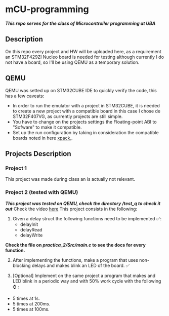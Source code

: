 # mCU-programming

***This repo serves for the class of Microcontroller programming at UBA***

## Description
On this repo every project and HW will be uploaded here, as a requirement an STM32F429ZI Nucleo board is needed for testing although currently I do not have a board, so I'll be using QEMU as a temporary solution.

## QEMU
QEMU was setted up on STM32CUBE IDE to quickly verify the code, this has a few caveats:

- In order to run the emulator with a project in STM32CUBE, it is needed to create a new project with a compatible board in this case I chose de STM32F407VG, as currently projects are still simple.
- You have to change on the projects settings the Floating-point ABI to "Sofware" to make it compatible.
- Set up the run configuration by taking in consideration the compatible boards noted in here [xpack.](https://xpack.github.io/blog/2021/10/17/qemu-arm-v2-8-0-13-released/).


## Projects Description

### Project 1
This project was made during class an is actually not relevant.

### Project 2 (tested with QEMU)
***This project was tested on QEMU, check the directory /test_q to check it out***
Check the video [here](/assets/) 
This project consists in the following:

1. Given a delay struct the following functions need to be implemented :white_check_mark::
    - delayInit
    - delayRead
    - delayWrite

**Check the file on ***practica_2/Src/main.c*** to see the docs for every function.**

2.  After implementing the functions, make a program that uses  non-blocking delays and makes blink an LED of the board. :white_check_mark:

3. [Optional] Implement on the same project a program that makes and LED blink in a periodic way and with 50% work cycle with the following :watch: :
- 5 times at 1s.
- 5 times at 200ms.
- 5 times at 100ms. 

